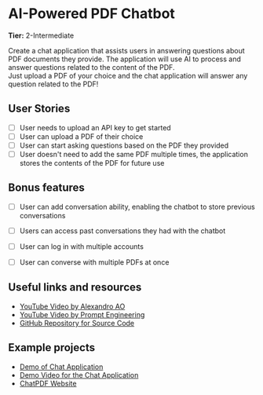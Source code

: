 # AI-Powered PDF Chatbot

**Tier:** 2-Intermediate

Create a chat application that assists users in answering questions about PDF documents they provide. The application will use AI to process and answer questions related to the content of the PDF.
<br />
Just upload a PDF of your choice and the chat application will answer any question related to the PDF!

## User Stories

-   [ ] User needs to upload an API key to get started
-   [ ] User can upload a PDF of their choice
-   [ ] User can start asking questions based on the PDF they provided
-   [ ] User doesn't need to add the same PDF multiple times, the application stores the contents of the PDF for future use

## Bonus features

-   [ ] User can add conversation ability, enabling the chatbot to store previous conversations
-   [ ] Users can access past conversations they had with the chatbot
-   [ ] User can log in with multiple accounts
-   [ ] User can converse with multiple PDFs at once


## Useful links and resources

-   [YouTube Video by Alexandro AO](https://www.youtube.com/watch?v=wUAUdEw5oxM&t=851s&ab_channel=AlejandroAO-Software%26Ai)
-   [YouTube Video by Prompt Engineering](https://www.youtube.com/watch?v=RIWbalZ7sTo&ab_channel=PromptEngineering)
-   [GitHub Repository for Source Code](https://github.com/ajinkode/PDFWizard)

## Example projects

-   [Demo of Chat Application](https://pdfwizard.streamlit.app/)
-   [Demo Video for the Chat Application](https://github.com/ajinkode/PDFWizard/assets/127986789/c5bc701d-a778-4ced-9b07-66e829a8885b)
-   [ChatPDF Website](https://www.chatpdf.com/)
